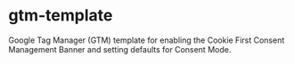 # gtm-template
Google Tag Manager (GTM) template for enabling the Cookie First Consent Management Banner and setting defaults for Consent Mode.
